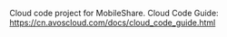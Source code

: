Cloud code project for MobileShare. Cloud Code Guide: https://cn.avoscloud.com/docs/cloud_code_guide.html